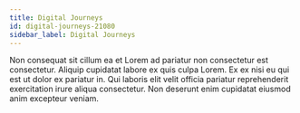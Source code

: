 ```yaml
---
title: Digital Journeys
id: digital-journeys-21080
sidebar_label: Digital Journeys
---
```


Non consequat sit cillum ea et Lorem ad pariatur non consectetur est consectetur. Aliquip cupidatat labore ex quis culpa Lorem. Ex ex nisi eu qui est ut dolor ex pariatur in. Qui laboris elit velit officia pariatur reprehenderit exercitation irure aliqua consectetur. Non deserunt enim cupidatat eiusmod anim excepteur veniam.

